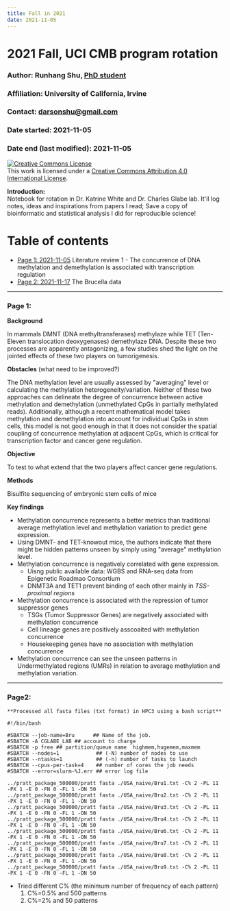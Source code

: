 ```yaml
---
title: Fall in 2021
date: 2021-11-05
---
```



# 2021 Fall, UCI CMB program rotation 

### Author: Runhang Shu, [PhD student](www.runhangshu.com)      
### Affiliation: University of California, Irvine 
### Contact: darsonshu@gmail.com

### Date started: 2021-11-05
### Date end (last modified): 2021-11-05

<a rel="license" href="http://creativecommons.org/licenses/by/4.0/"><img alt="Creative Commons License" style="border-width:0" src="https://i.creativecommons.org/l/by/4.0/88x31.png" /></a><br />This work is licensed under a <a rel="license" href="http://creativecommons.org/licenses/by/4.0/">Creative Commons Attribution 4.0 International License</a>.    

**Introduction:**    
Notebook for rotation in Dr. Katrine White and Dr. Charles Glabe lab. It'll log notes, ideas and inspirations from papers I read; Save a copy of bioinformatic and statistical analysis I did for reproducible science!


# Table of contents    
* [Page 1: 2021-11-05](#id-section1) Literature review 1 - The concurrence of DNA methylation and demethylation is associated with transcription regulation
* [Page 2: 2021-11-17](#id-section2) The Brucella data



------

<div id='id-section1'/>    

### Page 1:
**Background**

In mammals DMNT (DNA methyltransferases) methylaze while TET (Ten-Eleven translocation deoxygenases) demethylaze DNA. Despite these two processes are apparently antagonizing, a few studies shed the light on the jointed effects of these two players on tumorigenesis. 

**Obstacles** (what need to be improved?)

The DNA methylation level are usually assessed by "averaging" level or calculating the methylation heterogeneity/variation. Neither of these two approaches can delineate the degree of concurrence between active methylation and demethylation (unmethylated CpGs in partially methylated reads). Additionally, although a recent mathematical model takes methylation and demethylation into account for individual CpGs in stem cells, this model is not good enough in that it does not consider the spatial coupling of concurrence methylation at adjacent CpGs, which is critical for transcription factor and cancer gene regulation.


**Objective**

To test to what extend that the two players affect cancer gene regulations. 

**Methods**

Bisulfite sequencing of embryonic stem cells of mice

**Key findings**

* Methylation concurrence represents a better metrics than traditional average methylation level and methylation variation to predict gene expression.  
* Using DMNT- and TET-knowout mice, the authors indicate that there might be hidden patterns unseen by simply using "average" methylation level. 
* Methylation concurrence is negatively correlated with gene expression.
  * Uisng public available data: WGBS and RNA-seq data from Epigenetic Roadmao Consortium 
  * DNMT3A and TET1 prevent binding of each other mainly in *TSS-proximal regions*
* Methylation concurrence is associated with the repression of tumor suppressor genes
  * TSGs (Tumor Suppressor Genes) are negatively associated with methylation concurrence
  * Cell lineage genes are positively asscoaited with methylation concurrence 
  * Housekeeping genes have no association with methylation concurrence 
* Methylation concurrence can see the unseen patterns in Undermethylated regions (UMRs) in relation to average methylation and methylation variation.

------

<div id='id-section2'/> 

### Page2:
```
**Processed all fasta files (txt format) in HPC3 using a bash script**

#!/bin/bash

#SBATCH --job-name=Bru      ## Name of the job.
#SBATCH -A CGLABE_LAB ## account to charge
#SBATCH -p free ## partition/queue name  highmem,hugemem,maxmem
#SBATCH --nodes=1            ## (-N) number of nodes to use
#SBATCH --ntasks=1           ## (-n) number of tasks to launch
#SBATCH --cpus-per-task=4    ## number of cores the job needs
#SBATCH --error=slurm-%J.err ## error log file

../pratt_package_500000/pratt fasta ./USA_naive/Bru1.txt -C% 2 -PL 11 -PX 1 -E 0 -FN 0 -FL 1 -ON 50
../pratt_package_500000/pratt fasta ./USA_naive/Bru2.txt -C% 2 -PL 11 -PX 1 -E 0 -FN 0 -FL 1 -ON 50
../pratt_package_500000/pratt fasta ./USA_naive/Bru3.txt -C% 2 -PL 11 -PX 1 -E 0 -FN 0 -FL 1 -ON 50
../pratt_package_500000/pratt fasta ./USA_naive/Bru4.txt -C% 2 -PL 11 -PX 1 -E 0 -FN 0 -FL 1 -ON 50
../pratt_package_500000/pratt fasta ./USA_naive/Bru6.txt -C% 2 -PL 11 -PX 1 -E 0 -FN 0 -FL 1 -ON 50
../pratt_package_500000/pratt fasta ./USA_naive/Bru7.txt -C% 2 -PL 11 -PX 1 -E 0 -FN 0 -FL 1 -ON 50
../pratt_package_500000/pratt fasta ./USA_naive/Bru8.txt -C% 2 -PL 11 -PX 1 -E 0 -FN 0 -FL 1 -ON 50
../pratt_package_500000/pratt fasta ./USA_naive/Bru9.txt -C% 2 -PL 11 -PX 1 -E 0 -FN 0 -FL 1 -ON 50

```

* Tried different C% (the minimum number of frequency of each pattern)
  1. C%=0.5% and 500 patterns 
  2. C%=2% and 50 patterns 
  


